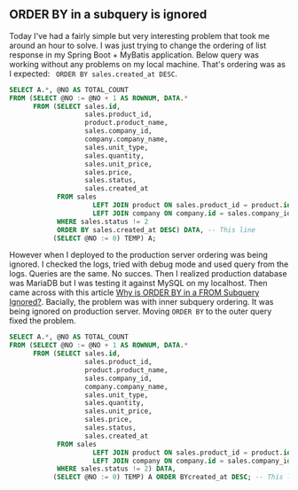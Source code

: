 ## ORDER BY in a subquery is ignored
Today I've had a fairly simple but very interesting problem that took me around an hour to solve.
I was just trying to change the ordering of list response in my Spring Boot + MyBatis application.
Below query was working without any problems on my local machine. That's ordering was as I expected: ` ORDER BY sales.created_at DESC`.

```sql
SELECT A.*, @NO AS TOTAL_COUNT
FROM (SELECT @NO := @NO + 1 AS ROWNUM, DATA.*
      FROM (SELECT sales.id,
                   sales.product_id,
                   product.product_name,
                   sales.company_id,
                   company.company_name,
                   sales.unit_type,
                   sales.quantity,
                   sales.unit_price,
                   sales.price,
                   sales.status,
                   sales.created_at
            FROM sales
                     LEFT JOIN product ON sales.product_id = product.id
                     LEFT JOIN company ON company.id = sales.company_id
            WHERE sales.status != 2
            ORDER BY sales.created_at DESC) DATA, -- This line
           (SELECT @NO := 0) TEMP) A;
```
However when I deployed to the production server ordering was being ignored. I checked the logs, tried with debug mode and used query from the logs.
Queries are the same. No succes. Then I realized production database was MariaDB but I was testing it against MySQL on my localhost. 
Then came across with this article [Why is ORDER BY in a FROM Subquery Ignored?](https://mariadb.com/kb/en/why-is-order-by-in-a-from-subquery-ignored/).
Bacially, the problem was with inner subquery ordering. It was being ignored on production server. Moving `ORDER BY` to the outer query fixed the problem.

```sql
SELECT A.*, @NO AS TOTAL_COUNT
FROM (SELECT @NO := @NO + 1 AS ROWNUM, DATA.*
      FROM (SELECT sales.id,
                   sales.product_id,
                   product.product_name,
                   sales.company_id,
                   company.company_name,
                   sales.unit_type,
                   sales.quantity,
                   sales.unit_price,
                   sales.price,
                   sales.status,
                   sales.created_at
            FROM sales
                     LEFT JOIN product ON sales.product_id = product.id
                     LEFT JOIN company ON company.id = sales.company_id
            WHERE sales.status != 2) DATA, 
           (SELECT @NO := 0) TEMP) A ORDER BYcreated_at DESC; -- This line
           
